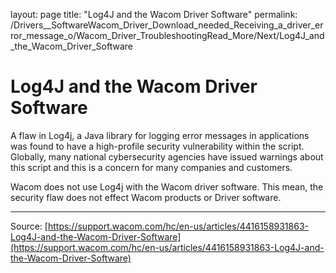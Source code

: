layout: page
title: "Log4J and the Wacom Driver Software"
permalink: /Drivers__SoftwareWacom_Driver_Download_needed_Receiving_a_driver_error_message_o/Wacom_Driver_TroubleshootingRead_More/Next/Log4J_and_the_Wacom_Driver_Software

# Log4J and the Wacom Driver Software

A flaw in Log4j, a Java library for logging error messages in applications was found to have a high-profile security vulnerability within the script. Globally, many national cybersecurity agencies have issued warnings about this script and this is a concern for many companies and customers.


Wacom does not use Log4j with the Wacom driver software. This mean, the security flaw does not effect Wacom products or Driver software.

---
Source: [https://support.wacom.com/hc/en-us/articles/4416158931863-Log4J-and-the-Wacom-Driver-Software](https://support.wacom.com/hc/en-us/articles/4416158931863-Log4J-and-the-Wacom-Driver-Software)
